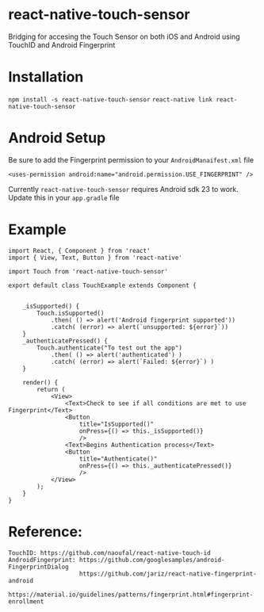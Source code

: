 # react-native-touch-sensor

Bridging for accesing the Touch Sensor on both iOS and Android using TouchID and Android Fingerprint

# Installation

`npm install -s react-native-touch-sensor`
`react-native link react-native-touch-sensor`

# Android Setup

Be sure to add the Fingerprint permission to your `AndroidManaifest.xml` file

`<uses-permission android:name="android.permission.USE_FINGERPRINT" />`

Currently `react-native-touch-sensor` requires Android sdk 23 to work.  Update this in your `app.gradle` file

# Example
```
import React, { Component } from 'react'
import { View, Text, Button } from 'react-native'

import Touch from 'react-native-touch-sensor'

export default class TouchExample extends Component {
  

    _isSupported() {
        Touch.isSupported()
            .then( () => alert('Android fingerprint supported'))
            .catch( (error) => alert(`unsupported: ${error}`))
    }
    _authenticatePressed() {
        Touch.authenticate("To test out the app")
            .then( () => alert('authenticated') )
            .catch( (error) => alert(`Failed: ${error}`) )
    }

    render() {
        return (
            <View>
                <Text>Check to see if all conditions are met to use Fingerprint</Text>
                <Button 
                    title="IsSupported()"
                    onPress={() => this._isSupported()}
                    />
                <Text>Begins Authentication process</Text>
                <Button 
                    title="Authenticate()"
                    onPress={() => this._authenticatePressed()}
                    />
            </View>
        );
    }
}

```

# Reference:
    TouchID: https://github.com/naoufal/react-native-touch-id
    AndroidFingerprint: https://github.com/googlesamples/android-FingerprintDialog
                        https://github.com/jariz/react-native-fingerprint-android
                        https://material.io/guidelines/patterns/fingerprint.html#fingerprint-enrollment
    
